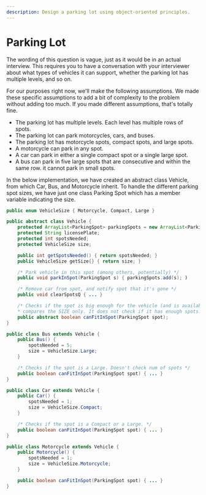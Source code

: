 ```yaml
---
description: Design a parking lot using object-oriented principles.
---
```


# Parking Lot

The wording of this question is vague, just as it would be in an actual interview. This requires you to have a conversation with your interviewer about what types of vehicles it can support, whether the parking lot has multiple levels, and so on. 

For our purposes right now, we'll make the following assumptions. We made these specific assumptions to add a bit of complexity to the problem without adding too much. If you made different assumptions, that's totally fine.

* The parking lot has multiple levels. Each level has multiple rows of spots.
* The parking lot can park motorcycles, cars, and buses.
* The parking lot has motorcycle spots, compact spots, and large spots.
* A motorcycle can park in any spot.
* A car can park in either a single compact spot or a single large spot.
* A bus can park in five large spots that are consecutive and within the same row. it cannot park in small spots.

In the below implementation, we have created an abstract class Vehicle, from which Car, Bus, and Motorcycle inherit. To handle the different parking spot sizes, we have just one class Parking Spot which has a member variable indicating the size.

```java
public enum VehicleSize { Motorcycle, Compact, Large }

public abstract class Vehicle {
    protected ArrayList<ParkingSpot> parkingSpots = new ArrayList<ParkingSpot>();
    protected String licensePlate;
    protected int spotsNeeded;
    protected VehicleSize size;

    public int getSpotsNeeded() { return spotsNeeded; }
    public VehicleSize getSize{} { return size; }

    /* Park vehicle in this spot (among others, potentially) */
    public void parkInSpot(ParkingSpot s) { parkingSpots.add(s); )

    /* Remove car from spot, and notify spot that it's gone */
    public void clearSpotsQ { ... }

    /* Checks if the spot is big enough for the vehicle (and is available). This
    * compares the SIZE only. It does not check if it has enough spots. */
    public abstract boolean canFitInSpot(ParkingSpot spot);
}

public class Bus extends Vehicle {
    public Bus() {
        spotsNeeded = 5;
        size = VehicleSize.Large;
    }

    /* Checks if the spot is a Large. Doesn't check num of spots */
    public boolean canFitInSpot(ParkingSpot spot) { ... }
}

public class Car extends Vehicle {
    public Car() {
        spotsNeeded = 1;
        size = VehicleSize.Compact;
    }

    /* Checks if the spot is a Compact or a Large. */
    public boolean canFitInSpot(ParkingSpot spot) { ... }
}

public class Motorcycle extends Vehicle {
    public Motorcycle() {
        spotsNeeded = 1;
        size = VehicleSize.Motorcycle;
    }

    public boolean canFitInSpot(ParkingSpot spot) { ... }
}
```




